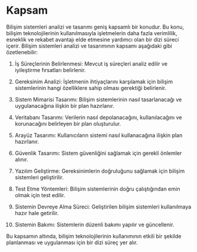 # Kapsam

Bilişim sistemleri analizi ve tasarımı geniş kapsamlı bir konudur. Bu konu, bilişim teknolojilerinin kullanılmasıyla işletmelerin daha fazla verimlilik, esneklik ve rekabet avantajı elde etmesine yardımcı olan bir dizi süreci içerir. Bilişim sistemleri analizi ve tasarımının kapsamı aşağıdaki gibi özetlenebilir:

1.  İş Süreçlerinin Belirlenmesi: Mevcut iş süreçleri analiz edilir ve iyileştirme fırsatları belirlenir.
    
2.  Gereksinim Analizi: İşletmenin ihtiyaçlarını karşılamak için bilişim sistemlerinin hangi özelliklere sahip olması gerektiği belirlenir.
    
3.  Sistem Mimarisi Tasarımı: Bilişim sistemlerinin nasıl tasarlanacağı ve uygulanacağına ilişkin bir plan hazırlanır.
    
4.  Veritabanı Tasarımı: Verilerin nasıl depolanacağını, kullanılacağını ve korunacağını belirleyen bir plan oluşturulur.
    
5.  Arayüz Tasarımı: Kullanıcıların sistemi nasıl kullanacağına ilişkin plan hazırlanır.
    
6.  Güvenlik Tasarımı: Sistem güvenliğini sağlamak için gerekli önlemler alınır.
    
7.  Yazılım Geliştirme: Gereksinimlerin doğruluğunu sağlamak için bilişim sistemleri geliştirilir.
    
8.  Test Etme Yöntemleri: Bilişim sistemlerinin doğru çalıştığından emin olmak için test edilir.
    
9.  Sistemin Devreye Alma Süreci: Geliştirilen bilişim sistemleri kullanılmaya hazır hale getirilir.
    
10.  Sistemin Bakımı: Sistemlerin düzenli bakımı yapılır ve güncellenir.
    

Bu kapsamın altında, bilişim teknolojilerinin kullanımının etkili bir şekilde planlanması ve uygulanması için bir dizi süreç yer alır.
